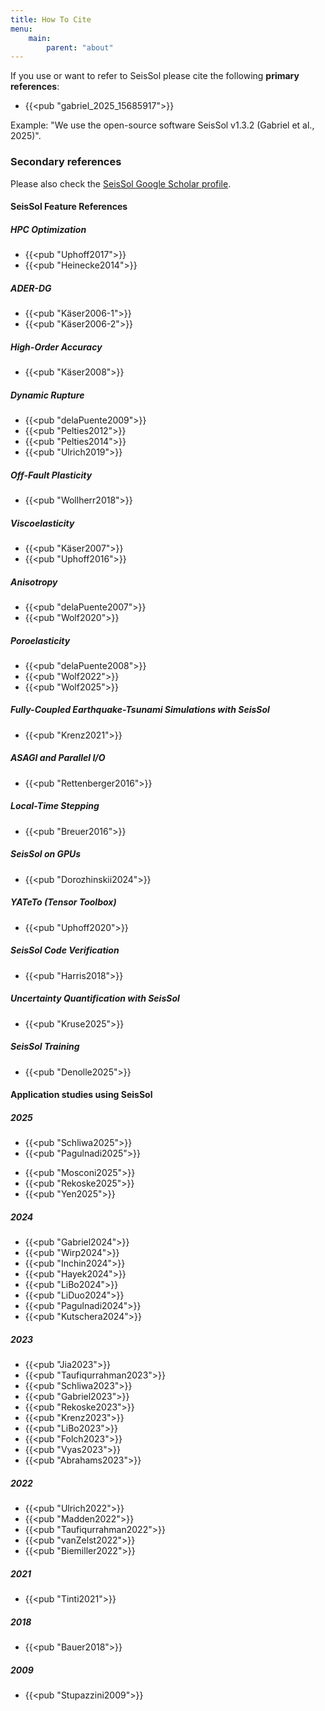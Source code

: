 ```yaml
---
title: How To Cite
menu:
    main:
        parent: "about"
---
```


If you use or want to refer to SeisSol please cite the following **primary references**:

- {{<pub "gabriel_2025_15685917">}}

Example: "We use the open-source software SeisSol v1.3.2 (Gabriel et al., 2025)".

### Secondary references 

Please also check the [SeisSol Google Scholar profile](https://scholar.google.com/citations?user=HzD2nZkAAAAJ&hl ).

#### SeisSol Feature References

##### HPC Optimization

- {{<pub "Uphoff2017">}}
- {{<pub "Heinecke2014">}}

##### ADER-DG

- {{<pub "Käser2006-1">}}
- {{<pub "Käser2006-2">}}

##### High-Order Accuracy

- {{<pub "Käser2008">}}

##### Dynamic Rupture

- {{<pub "delaPuente2009">}}
- {{<pub "Pelties2012">}}
- {{<pub "Pelties2014">}}
- {{<pub "Ulrich2019">}}

##### Off-Fault Plasticity

- {{<pub "Wollherr2018">}}

<!--
##### General Non-Linearity and Brittle Off-Fault Damage

- {{<pub "Niu2025">}}
-->
##### Viscoelasticity

- {{<pub "Käser2007">}}
- {{<pub "Uphoff2016">}}

##### Anisotropy

- {{<pub "delaPuente2007">}}
- {{<pub "Wolf2020">}}

##### Poroelasticity

- {{<pub "delaPuente2008">}}
- {{<pub "Wolf2022">}}
- {{<pub "Wolf2025">}}

##### Fully-Coupled Earthquake-Tsunami Simulations with SeisSol

- {{<pub "Krenz2021">}}

##### ASAGI and Parallel I/O

- {{<pub "Rettenberger2016">}}

##### Local-Time Stepping

- {{<pub "Breuer2016">}}

##### SeisSol on GPUs

- {{<pub "Dorozhinskii2024">}}

##### YATeTo (Tensor Toolbox)

- {{<pub "Uphoff2020">}}

##### SeisSol Code Verification

- {{<pub "Harris2018">}}

##### Uncertainty Quantification with SeisSol

- {{<pub "Kruse2025">}}

##### SeisSol Training

- {{<pub "Denolle2025">}}


#### Application studies using SeisSol

##### 2025

- {{<pub "Schliwa2025">}}
- {{<pub "Pagulnadi2025">}}
<!--Glehman2025 is missing-->
- {{<pub "Mosconi2025">}}
- {{<pub "Rekoske2025">}}
- {{<pub "Yen2025">}}

##### 2024

- {{<pub "Gabriel2024">}}
- {{<pub "Wirp2024">}}
- {{<pub "Inchin2024">}}
- {{<pub "Hayek2024">}}
- {{<pub "LiBo2024">}}
- {{<pub "LiDuo2024">}}
- {{<pub "Pagulnadi2024">}}
- {{<pub "Kutschera2024">}}

##### 2023

- {{<pub "Jia2023">}}
- {{<pub "Taufiqurrahman2023">}}
- {{<pub "Schliwa2023">}}
- {{<pub "Gabriel2023">}}
- {{<pub "Rekoske2023">}}
- {{<pub "Krenz2023">}}
- {{<pub "LiBo2023">}}
- {{<pub "Folch2023">}}
- {{<pub "Vyas2023">}}
- {{<pub "Abrahams2023">}}

##### 2022

- {{<pub "Ulrich2022">}}
- {{<pub "Madden2022">}}
- {{<pub "Taufiqurrahman2022">}}
- {{<pub "vanZelst2022">}}
- {{<pub "Biemiller2022">}}

##### 2021

- {{<pub "Tinti2021">}}

##### 2018

- {{<pub "Bauer2018">}}

##### 2009

- {{<pub "Stupazzini2009">}}
